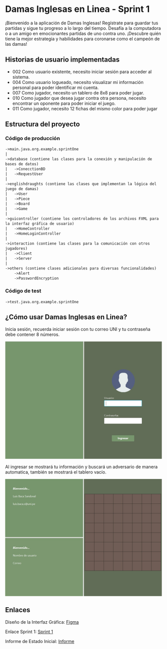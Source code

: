 # Damas Inglesas en Linea - Sprint 1

¡Bienvenido a la aplicación de Damas Inglesas! Regístrate para guardar tus partidas y sigue tu progreso a lo largo del tiempo. Desafía a la computadora o a un amigo en emocionantes partidas de uno contra uno. ¡Descubre quién tiene la mejor estrategia y habilidades para coronarse como el campeón de las damas!

## Historias de usuario implementadas

- 002 Como usuario existente, necesito iniciar sesión para acceder al sistema.
- 004 Como usuario logueado, necesito visualizar mi información personal para poder identificar mi cuenta.
- 007 Como jugador, necesito un tablero de 8x8 para poder jugar.
- 010 Como jugador que desea jugar contra otra persona, necesito encontrar un oponente para poder iniciar el juego.
- 011 Como jugador, necesito 12 fichas del mismo color para poder jugar

## Estructura del proyecto

### Código de producción
    ->main.java.org.example.sprintOne
	|
	->database (contiene las clases para la conexión y manipulación de bases de datos)
	|	->ConecctionBD
    |   ->RequestUser
	|
	->englishdraughts (contiene las clases que implementan la lógica del juego de damas)
	|	->User
	|	->Piece
	|	->Board
	|	->Game
	|
    ->guicontroller (contiene los controladores de los archivos FXML para la interfaz gráfica de usuario)
	|	->HomeController
	|	->HomeLoginController
	|
	->interaction (contiene las clases para la comunicación con otros jugadores)
	|	->Client
	|	->Server
	|
	->others (contiene clases adicionales para diversas funcionalidades)
		->Alert
		->PasswordEncryption
### Código de test

    ->test.java.org.example.sprintOne

## ¿Cómo usar Damas Inglesas en Linea?

Inicia sesión, recuerda iniciar sesión con tu correo UNI y tu contraseña debe contener 8 números.

![login](../img/login.jpg)

Al ingresar se mostrará tu información y buscará un adversario de manera automatica, también se mostrará el tablero vacío.

![login](../img/home.jpg)

## Enlaces
Diseño de la Interfaz Gráfica: [Figma](https://www.figma.com/file/oyr1ETp0ox2mi2joxj76XD/Damas-Americanas?type=design&node-id=0-1&mode=design&t=jdEKVgzLTlriDhA8-0)

Enlace Sprint 1: [Sprint 1](https://docs.google.com/document/d/1J4eUTV7wDOrLEDDubRVQ8W7uxTKxuHfs/edit)

Informe de Estado Inicial: [Informe](https://docs.google.com/document/d/1jNWqpodPY4oK1j_nxgunKu_II731s1Sb/edit)